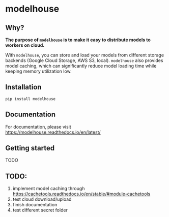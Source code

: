 # modelhouse

## Why?

**The purpose of `modelhouse` is to make it easy to distribute models to workers on cloud.**

With `modelhouse`, you can store and load your models from different storage backends (Google Cloud Storage, AWS S3, local). `modelhouse` also provides model caching, which can significantly reduce model loading time while keeping memory utilization low.

## Installation

```pip install modelhouse```

## Documentation
For documentation, please visit https://modelhouse.readthedocs.io/en/latest/

## Getting started
TODO

## TODO:

1) implement model caching through https://cachetools.readthedocs.io/en/stable/#module-cachetools
2) test cloud download/upload
3) finish documentation
4) test different secret folder
